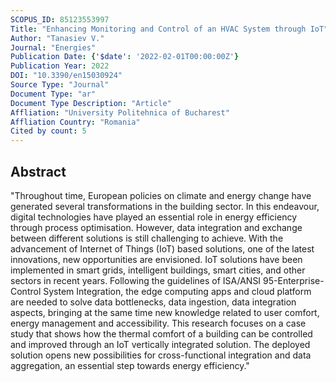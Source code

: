 ```yaml
---
SCOPUS_ID: 85123553997
Title: "Enhancing Monitoring and Control of an HVAC System through IoT"
Author: "Tanasiev V."
Journal: "Energies"
Publication Date: {'$date': '2022-02-01T00:00:00Z'}
Publication Year: 2022
DOI: "10.3390/en15030924"
Source Type: "Journal"
Document Type: "ar"
Document Type Description: "Article"
Affliation: "University Politehnica of Bucharest"
Affliation Country: "Romania"
Cited by count: 5
---
```


## Abstract
"Throughout time, European policies on climate and energy change have generated several transformations in the building sector. In this endeavour, digital technologies have played an essential role in energy efficiency through process optimisation. However, data integration and exchange between different solutions is still challenging to achieve. With the advancement of Internet of Things (IoT) based solutions, one of the latest innovations, new opportunities are envisioned. IoT solutions have been implemented in smart grids, intelligent buildings, smart cities, and other sectors in recent years. Following the guidelines of ISA/ANSI 95-Enterprise-Control System Integration, the edge computing apps and cloud platform are needed to solve data bottlenecks, data ingestion, data integration aspects, bringing at the same time new knowledge related to user comfort, energy management and accessibility. This research focuses on a case study that shows how the thermal comfort of a building can be controlled and improved through an IoT vertically integrated solution. The deployed solution opens new possibilities for cross-functional integration and data aggregation, an essential step towards energy efficiency."

